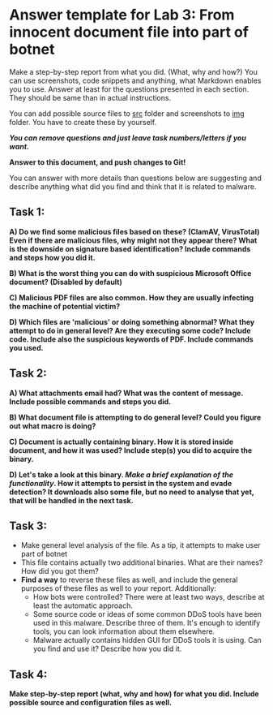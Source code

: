 # Answer template for Lab 3: From innocent document file into part of botnet


Make a step-by-step report from what you did. (What, why and how?)
You can use screenshots, code snippets and anything, what Markdown enables you to use. Answer at least for the questions presented in each section.
They should be same than in actual instructions. 

You can add possible source files to [src](src) folder and screenshots to [img](img) folder.
You have to create these by yourself.

***You can remove questions and just leave task numbers/letters if you want.***

**Answer to this document, and push changes to Git!**

You can answer with more details than questions below are suggesting and describe anything what did you find and think that it is related to malware.


## Task 1: 

**A) Do we find some malicious files based on these? (ClamAV, VirusTotal) Even if there are malicious files, why might not they appear there? What is the downside on signature based identification? Include commands and steps how you did it.**


**B) What is the worst thing you can do with suspicious Microsoft Office document? (Disabled by default)**


**C) Malicious PDF files are also common. How they are usually infecting the machine of potential victim?**


**D) Which files are 'malicious' or doing something abnormal? What they attempt to do in general level? Are they executing some code? Include code. Include also the suspicious keywords of PDF. Include commands you used.**


## Task 2:

**A) What attachments email had? What was the content of message. Include possible commands and steps you did.**

**B) What document file is attempting to do general level? Could you figure out what macro is doing?**

**C) Document is actually containing binary. How it is stored inside document, and how it was used? Include step(s) you did to acquire the binary.**

**D) Let's take a look at this binary. *Make a brief explanation of the functionality*. How it attempts to persist in the system and evade detection? It downloads also some file, but no need to analyse that  yet, that will be handled in the next task.**

## Task 3:

* Make general level analysis of the file. As a tip, it attempts to make user part of botnet
* This file contains actually two additional binaries. What are their names? How did you got them?
* **Find a way** to reverse these files as well, and include the general purposes of these files as well to your report. Additionally:
  * How bots were controlled? There were at least two ways, describe at least the automatic approach.
  * Some source code or ideas of some common DDoS tools have been used in this malware. Describe three of them. It's enough to identify tools, you can look information about them elsewhere.
  * Malware actually contains hidden GUI for DDoS tools it is using. Can you find and use it? Describe how you did it.


## Task 4:

**Make step-by-step report (what, why and how) for what you did. Include possible source and configuration files as well.**